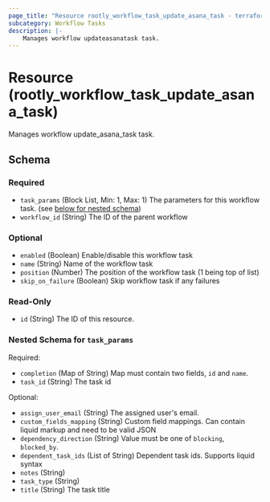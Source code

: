 ```yaml
---
page_title: "Resource rootly_workflow_task_update_asana_task - terraform-provider-rootly"
subcategory: Workflow Tasks
description: |-
    Manages workflow updateasanatask task.
---
```


# Resource (rootly_workflow_task_update_asana_task)

Manages workflow update_asana_task task.



<!-- schema generated by tfplugindocs -->
## Schema

### Required

- `task_params` (Block List, Min: 1, Max: 1) The parameters for this workflow task. (see [below for nested schema](#nestedblock--task_params))
- `workflow_id` (String) The ID of the parent workflow

### Optional

- `enabled` (Boolean) Enable/disable this workflow task
- `name` (String) Name of the workflow task
- `position` (Number) The position of the workflow task (1 being top of list)
- `skip_on_failure` (Boolean) Skip workflow task if any failures

### Read-Only

- `id` (String) The ID of this resource.

<a id="nestedblock--task_params"></a>
### Nested Schema for `task_params`

Required:

- `completion` (Map of String) Map must contain two fields, `id` and `name`.
- `task_id` (String) The task id

Optional:

- `assign_user_email` (String) The assigned user's email.
- `custom_fields_mapping` (String) Custom field mappings. Can contain liquid markup and need to be valid JSON
- `dependency_direction` (String) Value must be one of `blocking`, `blocked_by`.
- `dependent_task_ids` (List of String) Dependent task ids. Supports liquid syntax
- `notes` (String)
- `task_type` (String)
- `title` (String) The task title
